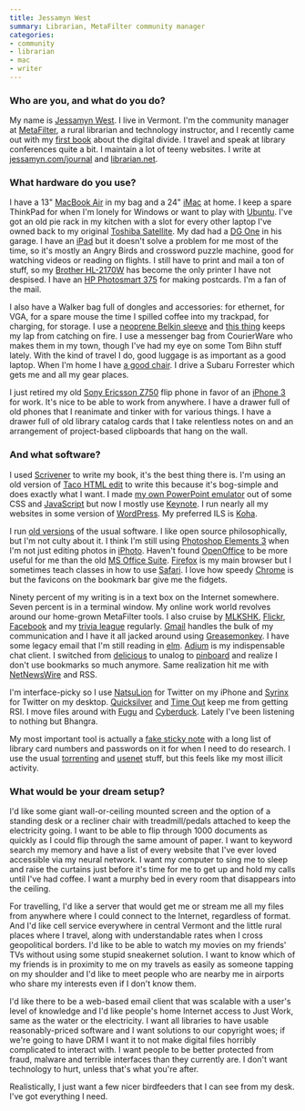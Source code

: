 ```yaml
---
title: Jessamyn West
summary: Librarian, MetaFilter community manager
categories:
- community
- librarian
- mac
- writer
---
```


### Who are you, and what do you do?

My name is [Jessamyn West](http://jessamyn.com/ "Jessaymn's website."). I live in Vermont. I'm the community manager at [MetaFilter](http://metafilter.com "A popular community weblog."), a rural librarian and technology instructor, and I recently came out with my [first book](http://www.librarian.net/digitaldivide/ "Jessaymn's book site.") about the digital divide. I travel and speak at library conferences quite a bit. I maintain a lot of teeny websites. I write at [jessamyn.com/journal](http://www.jessamyn.com/journal/ "Jessaymn's journal.") and [librarian.net](http://www.librarian.net/ "A website about librarianism.").

### What hardware do you use?

I have a 13" [MacBook Air][macbook-air] in my bag and a 24" [iMac][] at home. I keep a spare ThinkPad for when I'm lonely for Windows or want to play with [Ubuntu][]. I've got an old pie rack in my kitchen with a slot for every other laptop I've owned back to my original [Toshiba Satellite][satellite-110cs]. My dad had a [DG One][dg-one] in his garage. I have an [iPad][] but it doesn't solve a problem for me most of the time, so it's mostly an Angry Birds and crossword puzzle machine, good for watching videos or reading on flights. I still have to print and mail a ton of stuff, so my [Brother HL-2170W][hl-2170w] has become the only printer I have not despised. I have an [HP Photosmart 375][photosmart-375] for making postcards. I'm a fan of the mail.

I also have a Walker bag full of dongles and accessories: for ethernet, for VGA, for a spare mouse the time I spilled coffee into my trackpad, for charging, for storage. I use a [neoprene Belkin sleeve][neoprene-air] and [this thing][cushtop] keeps my lap from catching on fire. I use a messenger bag from CourierWare who makes them in my town, though I've had my eye on some Tom Bihn stuff lately. With the kind of travel I do, good luggage is as important as a good laptop. When I'm home I have [a good chair][embody]. I drive a Subaru Forrester which gets me and all my gear places.

I just retired my old [Sony Ericsson Z750][z750i] flip phone in favor of an [iPhone 3][iphone-3g] for work. It's nice to be able to work from anywhere. I have a drawer full of old phones that I reanimate and tinker with for various things. I have a drawer full of old library catalog cards that I take relentless notes on and an arrangement of project-based clipboards that hang on the wall.

### And what software?

I used [Scrivener][] to write my book, it's the best thing there is. I'm using an old version of [Taco HTML edit][taco-html-edit] to write this because it's bog-simple and does exactly what I want. I made [my own PowerPoint emulator](http://www.librarian.net/stax/1286/presentations-without-powerpoint-how-i-do-it/ "Jessaymn's web-based slides tool.") out of some CSS and [JavaScript][] but now I mostly use [Keynote][]. I run nearly all my websites in some version of [WordPress][]. My preferred ILS is [Koha][].

I run [old versions](http://lastyearsmodel.org/ "'Saving the planet through sheer laziness.'") of the usual software. I like open source philosophically, but I'm not culty about it. I think I'm still using [Photoshop Elements 3][photoshop-elements] when I'm not just editing photos in [iPhoto][]. Haven't found [OpenOffice][] to be more useful for me than the old [MS Office Suite][office]. [Firefox][] is my main browser but I sometimes teach classes in how to use [Safari][]. I love how speedy [Chrome][] is but the favicons on the bookmark bar give me the fidgets.

Ninety percent of my writing is in a text box on the Internet somewhere. Seven percent is in a terminal window. My online work world revolves around our home-grown MetaFilter tools. I also cruise by [MLKSHK][], [Flickr][], [Facebook][] and my [trivia league](http://www.learnedleague.com/ "The LearnedLeague's site.") regularly. [Gmail][] handles the bulk of my communication and I have it all jacked around using [Greasemonkey][]. I have some legacy email that I'm still reading in [elm][]. [Adium][] is my indispensable chat client. I switched from [delicious][] to unalog to [pinboard][] and realize I don't use bookmarks so much anymore. Same realization hit me with [NetNewsWire][] and RSS.

I'm interface-picky so I use [NatsuLion][natsulion-ios] for Twitter on my iPhone and [Syrinx][] for Twitter on my desktop. [Quicksilver][] and [Time Out][time-out] keep me from getting RSI. I move files around with [Fugu][] and [Cyberduck][]. Lately I've been listening to nothing but Bhangra.

My most important tool is actually a [fake sticky note][stickies] with a long list of library card numbers and passwords on it for when I need to do research. I use the usual [torrenting][transmission] and [usenet][easynews] stuff, but this feels like my most illicit activity.

### What would be your dream setup?

I'd like some giant wall-or-ceiling mounted screen and the option of a standing desk or a recliner chair with treadmill/pedals attached to keep the electricity going. I want to be able to flip through 1000 documents as quickly as I could flip through the same amount of paper. I want to keyword search my memory and have a list of every website that I've ever loved accessible via my neural network. I want my computer to sing me to sleep and raise the curtains just before it's time for me to get up and hold my calls until I've had coffee. I want a murphy bed in every room that disappears into the ceiling.

For travelling, I'd like a server that would get me or stream me all my files from anywhere where I could connect to the Internet, regardless of format. And I'd like cell service everywhere in central Vermont and the little rural places where I travel, along with understandable rates when I cross geopolitical borders. I'd like to be able to watch my movies on my friends' TVs without using some stupid sneakernet solution. I want to know which of my friends is in proximity to me on my travels as easily as someone tapping on my shoulder and I'd like to meet people who are nearby me in airports who share my interests even if I don't know them.

I'd like there to be a web-based email client that was scalable with a user's level of knowledge and I'd like people's home Internet access to Just Work, same as the water or the electricity. I want all libraries to have usable reasonably-priced software and I want solutions to our copyright woes; if we're going to have DRM I want it to not make digital files horribly complicated to interact with. I want people to be better protected from fraud, malware and terrible interfaces than they currently are. I don't want technology to hurt, unless that's what you're after.

Realistically, I just want a few nicer birdfeeders that I can see from my desk. I've got everything I need.

[adium]: https://en.wikipedia.org/wiki/Adium "A multi-protocol chat application for the Mac."
[chrome]: https://www.google.com/intl/en/chrome/browser/ "A WebKit-based browser, where each tab runs in its own thread."
[cushtop]: https://www.amazon.com/Belkin-F8N044-ORG-CushTop-Notebook-Stand/dp/B000J4MOU6 "A laptop lap stand."
[cyberduck]: https://cyberduck.io/ "An FTP/SFTP client for the Mac."
[delicious]: https://del.icio.us/ "A web service for storing and sharing bookmarks."
[dg-one]: http://www.simulogics.com/nostalgia/DG/dg_one.htm "A very early laptop."
[easynews]: http://easynews.com/ "A web-based Usenet service."
[elm]: http://instinct.org/elm/ "A command-line mail client."
[embody]: http://www.hermanmiller.com/products/seating/performance-work-chairs/embody-chairs.html "An ergonomic work chair."
[facebook]: https://www.facebook.com/ "A social networking site."
[firefox]: https://www.mozilla.org/en-US/firefox/new/ "A cross-platform open-source web browser."
[flickr]: https://www.flickr.com/ "A photo sharing website."
[fugu]: http://rsug.itd.umich.edu/software/fugu/ "A file transfer (SFTP, SCP) app for the Mac."
[gmail]: https://mail.google.com/mail/ "Web-based email."
[greasemonkey]: https://addons.mozilla.org/en-US/firefox/addon/greasemonkey/ "A Firefox add-on to inject Javascript into sites for customisation."
[hl-2170w]: https://www.brother-usa.com/Printer/ModelDetail/1/hl2170W/Overview "A laser printer."
[imac]: https://www.apple.com/imac/ "An all-in-one computer."
[ipad]: https://www.apple.com/ipad/ "A tablet device."
[iphone-3g]: https://en.wikipedia.org/wiki/IPhone_3G "A smartphone."
[iphoto]: https://en.wikipedia.org/wiki/IPhoto "Photo management software for the Mac."
[javascript]: https://en.wikipedia.org/wiki/JavaScript "An interpreted scripting language."
[keynote]: https://www.apple.com/keynote/ "Presentation software for the Mac."
[koha]: http://www.koha.org/ "Open-source Integrated Library System software."
[macbook-air]: https://www.apple.com/macbook-air/ "A very thin laptop."
[mlkshk]: http://mlkshk.com/ "A service for saving and sharing images."
[natsulion-ios]: https://itunes.apple.com/us/app/natsulion-for-iphone/id289977677 "A Twitter client for iOS."
[neoprene-air]: https://www.amazon.com/Black-Neoprene-Air-Sleeve-Macbook/dp/B00143YL7U "A sleve for MacBook Air laptops."
[netnewswire]: https://en.wikipedia.org/wiki/NetNewsWire "A popular feed reader for the Mac."
[office]: https://products.office.com/en-us/home "An office productivity suite."
[openoffice]: http://www.openoffice.org/ "An open-source office suite."
[photoshop-elements]: https://www.adobe.com/products/photoshop-elements.html "A lightweight image editor."
[photosmart-375]: http://h10025.www1.hp.com/ewfrf/wc/product?cc=us&lc=en&dlc=en&product=397773 "A photo printer."
[pinboard]: http://pinboard.in/ "A bookmarking web service."
[quicksilver]: https://qsapp.com/ "A data manipulator and launcher for the Mac."
[safari]: https://www.apple.com/safari/ "A fast web browser."
[satellite-110cs]: http://www.toshiba.eu/innovation/generic/SUPPORT_PORTAL/computers/products/notebooks/satellite110cs/index.shtm "An old 11 inch PC laptop."
[scrivener]: http://literatureandlatte.com/scrivener.php "A Mac text editor aimed at writers."
[stickies]: https://en.wikipedia.org/wiki/Stickies_(software) "Desktop note software for the Mac."
[syrinx]: https://www.macupdate.com/app/mac/28373/syrinx "A Twitter client for the Mac."
[taco-html-edit]: http://tacosw.com/htmledit/ "An HTML editor for the Mac."
[time-out]: https://www.dejal.com/timeout/ "A Mac break reminder tool."
[transmission]: https://transmissionbt.com/ "A BitTorrent client."
[ubuntu]: https://www.ubuntu.com/ "A Unix distribution."
[wordpress]: https://wordpress.com/ "Weblog publishing software."
[z750i]: https://www.amazon.com/Sony-Ericsson-Z750i-Unlocked-Phone/dp/B00CMK6VTU "An old flip-top mobile phone."
